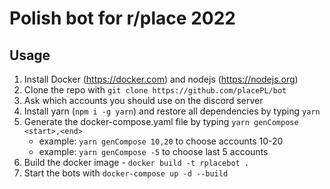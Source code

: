 # Polish bot for r/place 2022

## Usage

1. Install Docker (https://docker.com) and nodejs (https://nodejs.org)
2. Clone the repo with `git clone https://github.com/placePL/bot`
3. Ask which accounts you should use on the discord server
4. Install yarn (`npm i -g yarn`) and restore all dependencies by typing `yarn`
5. Generate the docker-compose.yaml file by typing `yarn genCompose <start>,<end>`
    * example: `yarn genCompose 10,20` to choose accounts 10-20
    * example: `yarn genCompose -5` to choose last 5 accounts
6. Build the docker image - `docker build -t rplacebot .`
7. Start the bots with `docker-compose up -d --build`
